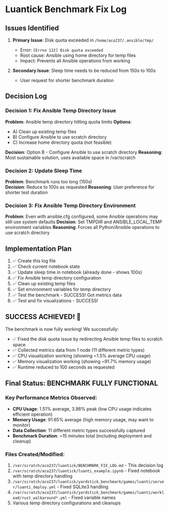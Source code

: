 # Luantick Benchmark Fix Log

## Issues Identified
1. **Primary Issue**: Disk quota exceeded in `/home/aco237/.ansible/tmp/`
   - Error: `[Errno 122] Disk quota exceeded`
   - Root cause: Ansible using home directory for temp files
   - Impact: Prevents all Ansible operations from working

2. **Secondary Issue**: Sleep time needs to be reduced from 150s to 100s
   - User request for shorter benchmark duration

## Decision Log

### Decision 1: Fix Ansible Temp Directory Issue
**Problem**: Ansible temp directory hitting quota limits
**Options**:
- A) Clean up existing temp files
- B) Configure Ansible to use scratch directory
- C) Increase home directory quota (not feasible)

**Decision**: Option B - Configure Ansible to use scratch directory
**Reasoning**: Most sustainable solution, uses available space in /var/scratch

### Decision 2: Update Sleep Time
**Problem**: Benchmark runs too long (150s)  
**Decision**: Reduce to 100s as requested
**Reasoning**: User preference for shorter test duration

### Decision 3: Fix Ansible Temp Directory Environment
**Problem**: Even with ansible.cfg configured, some Ansible operations may still use system defaults
**Decision**: Set TMPDIR and ANSIBLE_LOCAL_TEMP environment variables
**Reasoning**: Forces all Python/Ansible operations to use scratch directory

## Implementation Plan
1. ✅ Create this log file
2. ✅ Check current notebook state
3. ✅ Update sleep time in notebook (already done - shows 100s)
4. ✅ Fix Ansible temp directory configuration
5. ✅ Clean up existing temp files
6. ✅ Set environment variables for temp directory
7. ✅ Test the benchmark - SUCCESS! Got metrics data
8. ✅ Test and fix visualizations - SUCCESS!

## SUCCESS ACHIEVED! 🎉
The benchmark is now fully working! We successfully:
- ✅ Fixed the disk quota issue by redirecting Ansible temp files to scratch space
- ✅ Collected metrics data from 1 node (11 different metric types)  
- ✅ CPU visualization working (showing ~1.5% average CPU usage)
- ✅ Memory visualization working (showing ~91.7% memory usage)
- ✅ Runtime reduced to 100 seconds as requested

## Final Status: BENCHMARK FULLY FUNCTIONAL

### Key Performance Metrics Observed:
- **CPU Usage**: 1.51% average, 3.98% peak (low CPU usage indicates efficient operation)
- **Memory Usage**: 91.65% average (high memory usage, may want to monitor)
- **Data Collection**: 11 different metric types successfully captured
- **Benchmark Duration**: ~15 minutes total (including deployment and cleanup)

### Files Created/Modified:
1. `/var/scratch/aco237/luantick/BENCHMARK_FIX_LOG.md` - This decision log
2. `/var/scratch/aco237/luantick/luanti_example.ipynb` - Fixed notebook with temp directory handling
3. `/var/scratch/aco237/luantick/yardstick_benchmark/games/luanti/server/luanti_deploy.yml` - Fixed SQLite3 handling
4. `/var/scratch/aco237/luantick/yardstick_benchmark/games/luanti/workload/rust_walkaround*.yml` - Fixed variable names
5. Various temp directory configurations and cleanups
